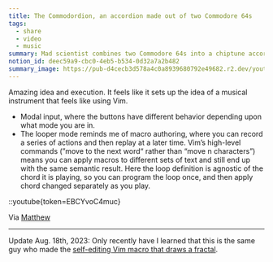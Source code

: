```yaml
---
title: The Commodordion, an accordion made out of two Commodore 64s
tags:
  - share
  - video
  - music
summary: Mad scientist combines two Commodore 64s into a chiptune accordion
notion_id: deec59a9-cbc0-4eb5-b534-0d32a7a2b482
summary_image: https://pub-d4cecb3d578a4c0a8939680792e49682.r2.dev/youtube/EBCYvoC4muc.jpg
---
```

Amazing idea and execution. It feels like it sets up the idea of a musical instrument that feels like using Vim.

- Modal input, where the buttons have different behavior depending upon what mode you are in.
- The looper mode reminds me of macro authoring, where you can record a series of actions and then replay at a later time. Vim’s high-level commands (”move to the next word“ rather than “move n characters”) means you can apply macros to different sets of text and still end up with the same semantic result. Here the loop definition is agnostic of the chord it is playing, so you can program the loop once, and then apply chord changed separately as you play.

::youtube{token=EBCYvoC4muc}

Via [Matthew](https://twitter.com/matthewwithanm)

---

Update Aug. 18th, 2023: Only recently have I learned that this is the same guy who made the [self-editing Vim macro that draws a fractal](https://jordaneldredge.com/notes/d25050ed-8bff-4fd5-8a3d-ab3613918010/).
